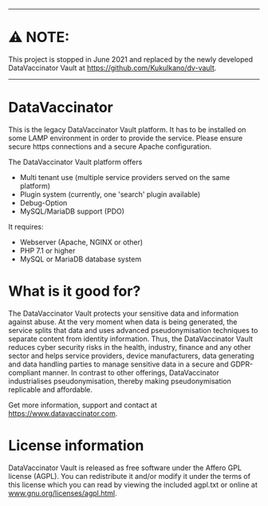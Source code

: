 ---------------------------------------------------------

# :warning: **NOTE:**

This project is stopped in June 2021 and replaced by the newly developed DataVaccinator Vault at https://github.com/Kukulkano/dv-vault.

---------------------------------------------------------

# DataVaccinator
This is the legacy DataVaccinator Vault platform. It has to be installed on some LAMP environment in order to provide the service. Please ensure secure https connections and a secure Apache configuration.

The DataVaccinator Vault platform offers

* Multi tenant use (multiple service providers served on the same platform)
* Plugin system (currently, one 'search' plugin available)
* Debug-Option
* MySQL/MariaDB support (PDO)

It requires:

* Webserver (Apache, NGINX or other)
* PHP 7.1 or higher
* MySQL or MariaDB database system

# What is it good for?
The DataVaccinator Vault protects your sensitive data and information against abuse. At the very moment when data is being generated, the service splits that data and uses advanced pseudonymisation techniques to separate content from identity information. Thus, the DataVaccinator Vault reduces cyber security risks in the health, industry, finance and any other sector and helps service providers, device manufacturers, data generating and data handling parties to manage sensitive data in a secure and GDPR-compliant manner. In contrast to other offerings, DataVaccinator industrialises pseudonymisation, thereby making pseudonymisation replicable and affordable. 

Get more information, support and contact at <https://www.datavaccinator.com>.

# License information
DataVaccinator Vault is released as free software under the Affero GPL license (AGPL). 
You can redistribute it and/or modify it under the terms of this license which
you can read by viewing the included agpl.txt or online at 
www.gnu.org/licenses/agpl.html.

